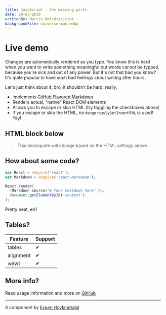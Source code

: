 ```yaml
---
title: JavaScript - the missing parts
date: 28-05-2019
writtenBy: Marcin Kołodziejczak
backgroundFile: universe-man.webp
---
```



# Live demo

Changes are automatically rendered as you type. You know this is hard when you want to write something meaningful but words cannot be typped, because you're sick and out of any power.
But it's not that bad you know? It's quite popular to have such bad feelings about writing after hours.

Let's just think about it, bro, it shouldn't be hard, really.

* Implements [GitHub Flavored Markdown](https://github.github.com/gfm/)
* Renders actual, "native" React DOM elements
* Allows you to escape or skip HTML (try toggling the checkboxes above)
* If you escape or skip the HTML, no `dangerouslySetInnerHTML` is used! Yay!

## HTML block below

<blockquote>
  This blockquote will change based on the HTML settings above.
</blockquote>

## How about some code?
```js
var React = require('react');
var Markdown = require('react-markdown');

React.render(
  <Markdown source="# Your markdown here" />,
  document.getElementById('content')
);
```

Pretty neat, eh?

## Tables?

| Feature   | Support |
| --------- | ------- |
| tables    | ✔       |
| alignment | ✔       |
| wewt      | ✔       |

## More info?

Read usage information and more on [GitHub](//github.com/rexxars/react-markdown)

---------------

A component by [Espen Hovlandsdal](https://espen.codes/)
